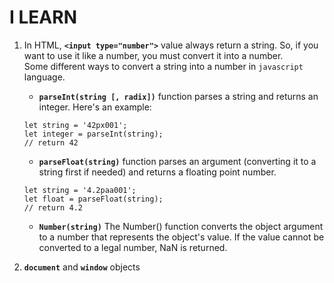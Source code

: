 # I LEARN
1. In HTML, **`<input type="number">`** value always return a string. So, if you want to use it like a number, you must convert it into a number.\
   Some different ways to convert a string into a number in `javascript` language.
   - **`parseInt(string [, radix])`** function parses a string and returns an integer. Here's an example:  
   
   ``` 
   let string = '42px001';
   let integer = parseInt(string);
   // return 42
   ```
   
   - **`parseFloat(string)`** function parses an argument (converting it to a string first if needed) and returns a floating point number.  
   
   ```
   let string = '4.2paa001';
   let float = parseFloat(string);
   // return 4.2
   ```
   
   - **`Number(string)`** The Number() function converts the object argument to a number that represents the object's value. If the value cannot be converted to a legal number, NaN is returned.

2. **`document`** and **`window`** objects
